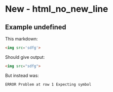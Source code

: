 # New - html_no_new_line

## Example undefined

This markdown:

````````````markdown
<img src='sdfg'>
````````````

Should give output:

````````````html
<img src="sdfg">
````````````

But instead was:

````````````html
ERROR Problem at row 1 Expecting symbol
````````````
